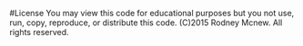 #License
You may view this code for educational purposes but you not use, run, copy, reproduce, or distribute this code.
(C)2015 Rodney Mcnew. All rights reserved.
